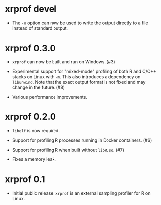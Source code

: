 # xrprof devel

* The `-o` option can now be used to write the output directly to a file instead
  of standard output.

# xrprof 0.3.0

* `xrprof` can now be built and run on Windows. (#3)

* Experimental support for "mixed-mode" profiling of both R and C/C++ stacks on
  Linux with `-m`. This also introduces a dependency on `libunwind`. Note that
  the exact output format is not fixed and may change in the future. (#8)

* Various performance improvements.

# xrprof 0.2.0

* `libelf` is now required.

* Support for profiling R processes running in Docker containers. (#6)

* Support for profiling R when built without `libR.so`. (#7)

* Fixes a memory leak.

# xrprof 0.1

* Initial public release. `xrprof` is an external sampling profiler for R on
  Linux.
